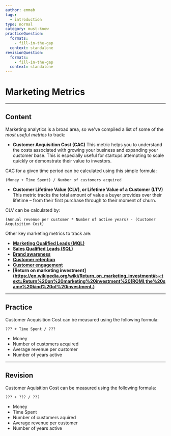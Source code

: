 ```yaml
---
author: emmab
tags:
  - introduction
type: normal
category: must-know
practiceQuestion:
  formats:
    - fill-in-the-gap
  context: standalone
revisionQuestion:
  formats:
    - fill-in-the-gap
  context: standalone
---
```


# Marketing Metrics


---

## Content

Marketing analytics is a broad area, so we've compiled a list of some of the *most useful metrics* to track:

- **Customer Acquisition Cost (CAC)**
  This metric helps you to understand the costs associated with growing your business and expanding your customer base. This is especially useful for startups attempting to scale quickly or demonstrate their value to investors.

CAC for a given time period can be calculated using this simple formula:

```plain-text
(Money + Time Spent) / Number of customers acquired
```

- **Customer Lifetime Value (CLV), or Lifetime Value of a Customer (LTV)**
  This metric tracks the total amount of value a buyer provides over their lifetime – from their first purchase through to their moment of churn.

CLV can be calculated by:

```plain-text
(Annual revenue per customer * Number of active years) - (Customer Acquisition Cost)
```

Other key marketing metrics to track are:

- **[Marketing Qualified Leads (MQL)](https://www.act-on.com/blog/7-steps-defining-marketing-qualified-lead-mql/)**
- **[Sales Qualified Leads (SQL)](https://www.newbreedmarketing.com/blog/what-is-a-sales-qualified-lead)**
- **[Brand awareness](https://www.brandwatch.com/blog/how-to-measure-brand-awareness/)**
- **[Customer retention](https://www.evergage.com/blog/how-calculate-customer-retention/)**
- **[Customer engagement](https://www.bernardmarr.com/default.asp?contentID=1375)**
- **[Return on marketing investment](<https://en.wikipedia.org/wiki/Return_on_marketing_investment#:~:text=Return%20on%20marketing%20investment%20(ROMI,the%20same%20kind%20of%20investment.)>**


---

## Practice

Customer Acquisition Cost can be measured using the following formula:

```plain-text
??? + Time Spent / ???
```

- Money
- Number of customers acquired
- Average revenue per customer
- Number of years active


---

## Revision

Customer Aquisition Cost can be measured using the following formula:

```plain-text
??? + ??? / ???
```

- Money
- Time Spent
- Number of customers aquired
- Average revenue per customer
- Number of years active
